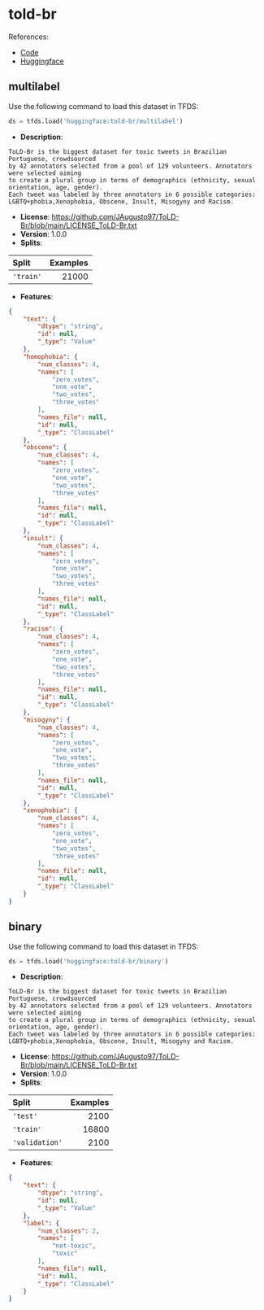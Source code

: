 # told-br

References:

*   [Code](https://github.com/huggingface/datasets/blob/master/datasets/told-br)
*   [Huggingface](https://huggingface.co/datasets/told-br)


## multilabel


Use the following command to load this dataset in TFDS:

```python
ds = tfds.load('huggingface:told-br/multilabel')
```

*   **Description**:

```
ToLD-Br is the biggest dataset for toxic tweets in Brazilian Portuguese, crowdsourced
by 42 annotators selected from a pool of 129 volunteers. Annotators were selected aiming
to create a plural group in terms of demographics (ethnicity, sexual orientation, age, gender).
Each tweet was labeled by three annotators in 6 possible categories:
LGBTQ+phobia,Xenophobia, Obscene, Insult, Misogyny and Racism.
```

*   **License**: https://github.com/JAugusto97/ToLD-Br/blob/main/LICENSE_ToLD-Br.txt 
*   **Version**: 1.0.0
*   **Splits**:

Split  | Examples
:----- | -------:
`'train'` | 21000

*   **Features**:

```json
{
    "text": {
        "dtype": "string",
        "id": null,
        "_type": "Value"
    },
    "homophobia": {
        "num_classes": 4,
        "names": [
            "zero_votes",
            "one_vote",
            "two_votes",
            "three_votes"
        ],
        "names_file": null,
        "id": null,
        "_type": "ClassLabel"
    },
    "obscene": {
        "num_classes": 4,
        "names": [
            "zero_votes",
            "one_vote",
            "two_votes",
            "three_votes"
        ],
        "names_file": null,
        "id": null,
        "_type": "ClassLabel"
    },
    "insult": {
        "num_classes": 4,
        "names": [
            "zero_votes",
            "one_vote",
            "two_votes",
            "three_votes"
        ],
        "names_file": null,
        "id": null,
        "_type": "ClassLabel"
    },
    "racism": {
        "num_classes": 4,
        "names": [
            "zero_votes",
            "one_vote",
            "two_votes",
            "three_votes"
        ],
        "names_file": null,
        "id": null,
        "_type": "ClassLabel"
    },
    "misogyny": {
        "num_classes": 4,
        "names": [
            "zero_votes",
            "one_vote",
            "two_votes",
            "three_votes"
        ],
        "names_file": null,
        "id": null,
        "_type": "ClassLabel"
    },
    "xenophobia": {
        "num_classes": 4,
        "names": [
            "zero_votes",
            "one_vote",
            "two_votes",
            "three_votes"
        ],
        "names_file": null,
        "id": null,
        "_type": "ClassLabel"
    }
}
```



## binary


Use the following command to load this dataset in TFDS:

```python
ds = tfds.load('huggingface:told-br/binary')
```

*   **Description**:

```
ToLD-Br is the biggest dataset for toxic tweets in Brazilian Portuguese, crowdsourced
by 42 annotators selected from a pool of 129 volunteers. Annotators were selected aiming
to create a plural group in terms of demographics (ethnicity, sexual orientation, age, gender).
Each tweet was labeled by three annotators in 6 possible categories:
LGBTQ+phobia,Xenophobia, Obscene, Insult, Misogyny and Racism.
```

*   **License**: https://github.com/JAugusto97/ToLD-Br/blob/main/LICENSE_ToLD-Br.txt 
*   **Version**: 1.0.0
*   **Splits**:

Split  | Examples
:----- | -------:
`'test'` | 2100
`'train'` | 16800
`'validation'` | 2100

*   **Features**:

```json
{
    "text": {
        "dtype": "string",
        "id": null,
        "_type": "Value"
    },
    "label": {
        "num_classes": 2,
        "names": [
            "not-toxic",
            "toxic"
        ],
        "names_file": null,
        "id": null,
        "_type": "ClassLabel"
    }
}
```


